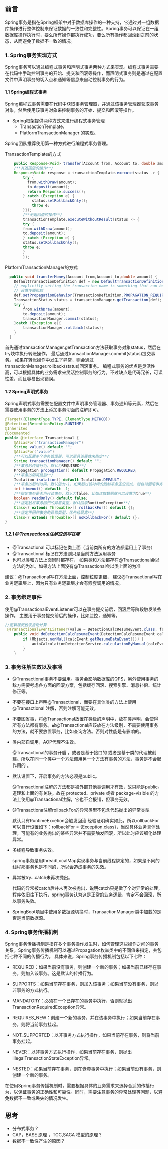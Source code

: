 ## 前言
Spring事务是指在Spring框架中对于数据库操作的一种支持，它通过对一组数据库操作进行整体控制来保证数据的一致性和完整性。Spring事务可以保证在一组数据库操作执行时，要么所有操作都执行成功，要么所有操作都回滚到之前的状态，从而避免了数据不一致的情况。

### 1. Spring事务实现方式
Spring事务可以通过编程式事务和声明式事务两种方式来实现。编程式事务需要在代码中手动控制事务的开始、提交和回滚等操作，而声明式事务则是通过在配置文件中声明事务的切入点和通知等信息来自动控制事务的行为。
    
#### 1.1 Spring编程式事务
Spring编程式事务需要在代码中获取事务管理器，并通过该事务管理器获取事务对象，然后使用该事务对象来控制事务的开始、提交和回滚等操作。
- Spring框架提供两种方式来进行编程式事务管理
    - TransactionTemplate.
    - PlatformTransactionManager 的实现。

Spring团队推荐使用第一种方式进行编程式事务管理。

TransactionTemplate的方式
```java
    public Response<Void> transfer(Account from, Account to, double amount) {
    /**有返回值的操作**/    
    Response<Void> response = transactionTemplate.execute(status -> {
        try {
          from.withDraw(amount);
          to.deposit(amount);
          return Response.success();
        } catch (Exception e) {
            status.setRollbackOnly();
            throw e;
        }});
        /**无返回值的操作**/
        transactionTemplate.executeWithoutResult(status -> {
        try {
        from.withDraw(amount);
        to.deposit(amount);
        } catch (Exception e) {
        status.setRollbackOnly();
        throw e;
        }
        });
```
PlatformTransactionManager的方式
```java
  public void transferMoney(Account from,Account to,double amount) {
    DefaultTransactionDefinition def = new DefaultTransactionDefinition();
    // explicitly setting the transaction name is something that can be done only programmatically
    // 设置传播机制
    def.setPropagationBehavior(TransactionDefinition.PROPAGATION_REQUIRED);
    TransactionStatus status = transactionManager.getTransaction(def);
    try {
        from.withDraw(amount);
        to.deposit(amount);
        transactionManager.commit(status);
    }catch (Exception e){
        transactionManager.rollback(status);
    }
  }
```
首先通过transactionManager.getTransaction方法获取事务对象status，然后在try块中执行转账操作。
最后通过transactionManager.commit(status)提交事务。
如果在转账操作中发生了异常，则会通过transactionManager.rollback(status)回滚事务。
编程式事务的优点是灵活性高，可以根据具体的业务需求来灵活控制事务的行为。不过缺点是代码冗长，可读性差，而且容易出现错误。

#### 1.2 Spring声明式事务
Spring声明式事务需要在配置文件中声明事务管理器、事务通知等元素，然后在需要使用事务的方法上添加事务切面的注解即可。
```java
@Target({ElementType.TYPE, ElementType.METHOD})
@Retention(RetentionPolicy.RUNTIME)
@Inherited
@Documented
public @interface Transactional {
    @AliasFor("transactionManager")
    String value() default "";
    @AliasFor("value")
    /**可以配置多个事务管理器，可以更具该属性来指定**/
    String transactionManager() default "";
    /**事务的传播行为，默认为REQUIRED**/
    Propagation propagation() default Propagation.REQUIRED;
    /**事务的隔离级别**/
    Isolation isolation() default Isolation.DEFAULT;
    /**事务的超时时间，默认值为-1，如果超过该时间的限制事务还没完成，则自动回滚事务**/
    int timeout() default -1;
    /**指定事务是否为只读事务，默认为false，比如读取数据就可以设置为true**/
    boolean readOnly() default false;
    /**指定触发事务回归的异常类型，默认回滚RuntimeException**/
    Class<? extends Throwable>[] rollbackFor() default {};
    /**指定不回归事务的异常类型，优先级最高**/
    Class<? extends Throwable>[] noRollbackFor() default {};
}
```
##### 1.2.1 @Transactional注解应该写在哪
- @Transactional 可以标记在类上面（当前类所有的方法都运用上了事务）
- @Transactional 标记在方法则只是当前方法运用事务
- 也可以类和方法上面同时都存在， 如果类和方法都存在@Transactional会以方法的为准。如果方法上面没有@Transactional会以类上面的为准

建议：@Transactional写在方法上面，控制粒度更细， 建议@Transactional写在业务逻辑层上，因为只有业务逻辑层才会有嵌套调用的情况。

### 2. 事务绑定事件
使用@TransactionalEventListener可以在事务提交前后，回滚后等阶段触发某些操作。
主要用于事务提交前后的操作，比如监控，通知等。
```java
//更新履历触发自动计算
 @TransactionalEventListener(value = DetectionCalcResumeEvent.class, fallbackExecution = true, phase = TransactionPhase.AFTER_COMPLETION)
    public void doDetectionCalcResumeEvent(DetectionCalcResumeEvent calcEvent) {
        if (Objects.nonNull(calcEvent.getResumeDataEvent())) {
            autoCalculationDetectionService.calculationByManual(calcEvent.getResumeDataEvent());
        }
    }
```
### 3. 事务注解失效以及事项
- @Transactional事务不要滥用。事务会影响数据库的QPS，另外使用事务的敌方需要考虑各方面的回滚方案，包括缓存回滚、搜索引擎、消息补偿、统计修正等。
- 不要在接口上声明@Transactional，而要在具体类的方法上使用 @Transactional 注解，否则注解可能无效。
- 不要图省事，将@Transactional放置在类级的声明中，放在类声明，会使得所有方法都有事务。故@Transactional应该放在方法级别，不需要使用事务的方法，就不要放置事务，比如查询方法。否则对性能是有影响的。
- 类内部自调用，AOP代理不生效。

  @Transactional的事务开启 ，或者是基于接口的 或者是基于类的代理被创建。所以在同一个类中一个方法调用另一个方法有事务的方法，事务是不会起作用的 。
- 默认设置下，开启事务的方法必须是public。

  @Transactional注解的方法都是被外部其他类调用才有效，故只能是public。道理和上面的有关联。故在 protected、private 或者 package-visible 的方法上使用@Transactional注解，它也不会报错，但事务无效。
- @Transactiona注解rollbackFor的异常类型不包含代码抛出的异常类型

  默认只有RuntimeExcetion会触发回滚.经验证明确实如此，所以rollbackFor可以自行设置如下：rollbackFor = {Exception.class}，当然具体业务具体处理，可能有的业务抛出的某些异常并不需要触发回滚，所以此时应该细化处理异常。
- 多线程导致事务失效。

  spring事务是用threadLocalMap实现事务与当前线程绑定的，如果是不同的线程那事务也是不同的，所以会造成事务的失效。
- 异常被try...catch未再次抛出。

  代码的异常被catch后并未再次被抛出，说明catch只是做了个对异常的处理，程序依旧往下执行，spring事务认为这是正常的业务逻辑，肯定不会回滚，所以事务失效。
- SpringBoot项目中使用多数据源切换时，TransactionManager类中加载的是否是当前数据源。

### 4. Spring事务传播机制
Spring事务传播机制是指在多个事务操作发生时，如何管理这些操作之间的事务关系。Spring事务传播机制可以通过Propagation枚举类中的不同值来指定，共包括七种不同的传播行为。
具体来说，Spring事务传播机制包括以下七种：
- REQUIRED：如果当前没有事务，则创建一个新的事务；如果当前已经存在事务，则加入该事务。这是默认的传播行为。

- SUPPORTS：如果当前存在事务，则加入该事务；如果当前没有事务，则以非事务的方式执行。

- MANDATORY：必须在一个已存在的事务中执行，否则就抛出TransactionRequiredException异常。

- REQUIRES_NEW：创建一个新的事务，并在该事务中执行；如果当前存在事务，则将当前事务挂起。

- NOT_SUPPORTED：以非事务方式执行操作，如果当前存在事务，则将当前事务挂起。

- NEVER：以非事务方式执行操作，如果当前存在事务，则抛出IllegalTransactionStateException异常。

- NESTED：如果当前存在事务，则在嵌套事务中执行；如果当前没有事务，则创建一个新的事务。

在使用Spring事务传播机制时，需要根据具体的业务需求来选择合适的传播行为，以保证事务的正确性和可靠性。同时，需要注意事务的异常处理等问题，以避免数据不一致或丢失的情况发生。

## 思考

- 分布式事务 ?
 - CAP，BASE 原理 ，TCC,SAGA 模型的原理？
 - 数据不一致性产生的原因？
